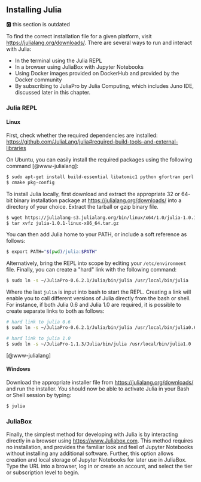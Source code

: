 ## Installing Julia

:o2: this section is outdated

To find the correct installation file for a given platform, visit
<https://julialang.org/downloads/>.  There are several ways to run and
interact with Julia:

* In the terminal using the Julia REPL
* In a browser using JuliaBox with Jupyter Notebooks
* Using Docker images provided on DockerHub and provided by the Docker
  community
* By subscribing to JuliaPro by Julia Computing, which includes Juno
  IDE, discussed later in this chapter.

### Julia REPL

#### Linux

First, check whether the required dependencies are installed:
<https://github.com/JuliaLang/julia#required-build-tools-and-external-libraries>

On Ubuntu, you can easily install the required packages using the
following command [@www-julialang]:

```bash
$ sudo apt-get install build-essential libatomic1 python gfortran perl wget m4
$ cmake pkg-config
```

To install Julia locally, first download and extract the appropriate
32 or 64- bit binary installation package at
<https://julialang.org/downloads/> into a directory of your
choice. Extract the tarball or gzip binary file.

```bash
$ wget https://julialang-s3.julialang.org/bin/linux/x64/1.0/julia-1.0.1-linux-x86_64.tar.gz
$ tar xvfz julia-1.0.1-linux-x86_64.tar.gz
```

You can then add Julia home to your PATH, or include a soft reference
as follows:

```bash
$ export PATH="$(pwd)/julia:$PATH"
``` 

Alternatively, bring the REPL into scope by editing your
`/etc/environment` file. Finally, you can create a "hard" link
with the following command:

```bash
$ sudo ln -s ~/JuliaPro-0.6.2.1/Julia/bin/julia /usr/local/bin/julia
```

Where the last `julia` is input into bash to start the REPL.
Creating a link will enable you to call different versions of Julia
directly from the bash or shell.  For instance, if both Julia 0.6 and
Julia 1.0 are required, it is possible to create separate links to
both as follows:

```bash
# hard link to julia 0.6
$ sudo ln -s ~/JuliaPro-0.6.2.1/Julia/bin/julia /usr/local/bin/julia0.6

# hard link to julia 1.0
$ sudo ln -s ~/JuliaPro-1.1.3/Julia/bin/julia /usr/local/bin/julia1.0
```

[@www-julialang]

#### Windows

Download the appropriate installer file from
<https://julialang.org/downloads/> and run the installer.  You should
now be able to activate Julia in your Bash or Shell session by typing:

```bash
$ julia
```

### JuliaBox

Finally, the simplest method for developing with Julia is by
interacting directly in a browser using <https://www.Juliabox.com>.
This method requires no installation, and provides the familiar look
and feel of Jupyter Notebooks without installing any additional
software.  Further, this option allows creation and local storage of
Jupyter Notebooks for later use in JuliaBox.  Type the URL into a
browser, log in or create an account, and select the tier or
subscription level to begin.
